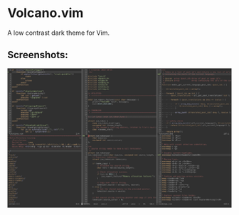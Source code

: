 # Volcano.vim

A low contrast dark theme for Vim.

## Screenshots:

![Volcano Theme](./images/screenshot.jpg "Volcano theme for Vim")
